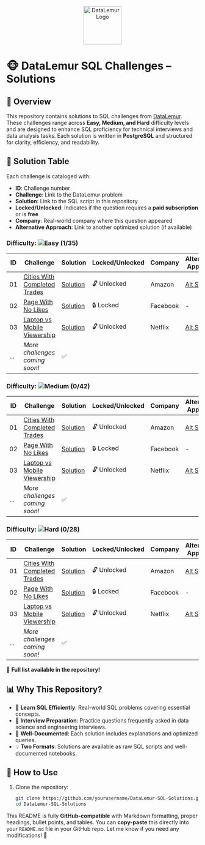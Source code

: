 
<p align="center">
  <img src="https://datalemur.com/favicon.ico" alt="DataLemur Logo" width="100"/>
</p>

# 🐵 DataLemur SQL Challenges – Solutions  

## 📌 Overview  
This repository contains solutions to SQL challenges from [DataLemur](https://datalemur.com/). These challenges range across **Easy, Medium, and Hard** difficulty levels and are designed to enhance SQL proficiency for technical interviews and data analysis tasks. Each solution is written in **PostgreSQL** and structured for clarity, efficiency, and readability.  

## 📜 Solution Table  
Each challenge is cataloged with:  

- **ID**: Challenge number  
- **Challenge**: Link to the DataLemur problem  
- **Solution**: Link to the SQL script in this repository  
- **Locked/Unlocked**: Indicates if the question requires a **paid subscription** or is **free**  
- **Company**: Real-world company where this question appeared  
- **Alternative Approach**: Link to another optimized solution (if available)  

### Difficulty: ![Easy](https://img.shields.io/badge/Difficulty-Easy-brightgreen) **(1/35)** 

| ID  | Challenge | Solution | Locked/Unlocked | Company | Alternative Approach |
|----|---------------------------------|-----------|----------------|---------|----------------------|
| 01  | [Cities With Completed Trades](https://datalemur.com) | [Solution](./SQL_Scripts/cities_completed_trades.sql) | 🔓 Unlocked | Amazon | [Alt Solution](./SQL_Scripts/cities_alt.sql) |
| 02  | [Page With No Likes](https://datalemur.com) | [Solution](./SQL_Scripts/page_no_likes.sql) | 🔒 Locked | Facebook | - |
| 03  | [Laptop vs Mobile Viewership](https://datalemur.com) | [Solution](./SQL_Scripts/laptop_vs_mobile.sql) | 🔓 Unlocked | Netflix | [Alt Solution](./SQL_Scripts/laptop_alt.sql) |
| ... | *More challenges coming soon!* | ✅ |

### Difficulty: ![Medium](https://img.shields.io/badge/Difficulty-Medium-brightgreen) **(0/42)** 
| ID  | Challenge | Solution | Locked/Unlocked | Company | Alternative Approach |
|----|---------------------------------|-----------|----------------|---------|----------------------|
| 01  | [Cities With Completed Trades](https://datalemur.com) | [Solution](./SQL_Scripts/cities_completed_trades.sql) | 🔓 Unlocked | Amazon | [Alt Solution](./SQL_Scripts/cities_alt.sql) |
| 02  | [Page With No Likes](https://datalemur.com) | [Solution](./SQL_Scripts/page_no_likes.sql) | 🔒 Locked | Facebook | - |
| 03  | [Laptop vs Mobile Viewership](https://datalemur.com) | [Solution](./SQL_Scripts/laptop_vs_mobile.sql) | 🔓 Unlocked | Netflix | [Alt Solution](./SQL_Scripts/laptop_alt.sql) |
| ... | *More challenges coming soon!* | ✅ |

### Difficulty: ![Hard](https://img.shields.io/badge/Difficulty-Hard-brightgreen) **(0/28)**  
| ID  | Challenge | Solution | Locked/Unlocked | Company | Alternative Approach |
|----|---------------------------------|-----------|----------------|---------|----------------------|
| 01  | [Cities With Completed Trades](https://datalemur.com) | [Solution](./SQL_Scripts/cities_completed_trades.sql) | 🔓 Unlocked | Amazon | [Alt Solution](./SQL_Scripts/cities_alt.sql) |
| 02  | [Page With No Likes](https://datalemur.com) | [Solution](./SQL_Scripts/page_no_likes.sql) | 🔒 Locked | Facebook | - |
| 03  | [Laptop vs Mobile Viewership](https://datalemur.com) | [Solution](./SQL_Scripts/laptop_vs_mobile.sql) | 🔓 Unlocked | Netflix | [Alt Solution](./SQL_Scripts/laptop_alt.sql) |
| ... | *More challenges coming soon!* | ✅ |
📌 **Full list available in the repository!**  

## 📊 Why This Repository?  
- 🚀 **Learn SQL Efficiently**: Real-world SQL problems covering essential concepts.  
- 🎯 **Interview Preparation**: Practice questions frequently asked in data science and engineering interviews.  
- 📖 **Well-Documented**: Each solution includes explanations and optimized queries.  
- 💡 **Two Formats**: Solutions are available as raw SQL scripts and well-documented notebooks.  

## 📌 How to Use  
1. Clone the repository:  
   ```bash
   git clone https://github.com/yourusername/DataLemur-SQL-Solutions.git
   cd DataLemur-SQL-Solutions

This README is fully **GitHub-compatible** with Markdown formatting, proper headings, bullet points, and tables. You can **copy-paste** this directly into your `README.md` file in your GitHub repo. Let me know if you need any modifications! 🚀
